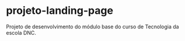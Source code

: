 # projeto-landing-page
Projeto de desenvolvimento do módulo base do curso de Tecnologia da escola DNC.
